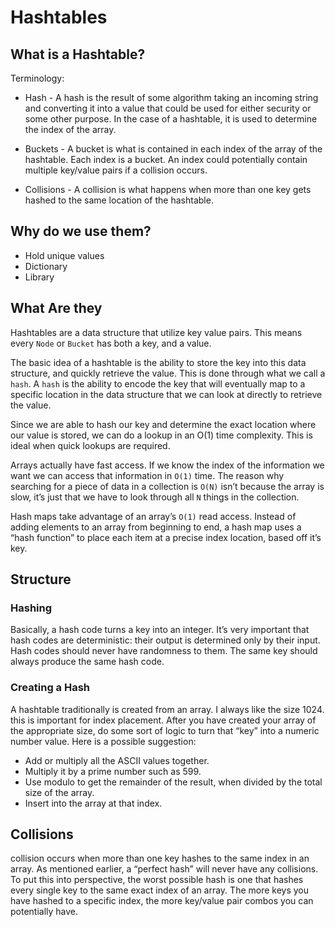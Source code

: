 # Hashtables


## What is a Hashtable?

Terminology:

- Hash - A hash is the result of some algorithm taking an incoming string and converting it into a value that could be used for either security or some other purpose. In the case of a hashtable, it is used to determine the index of the array.

- Buckets - A bucket is what is contained in each index of the array of the hashtable. Each index is a bucket. An index could potentially contain multiple key/value pairs if a collision occurs.

- Collisions - A collision is what happens when more than one key gets hashed to the same location of the hashtable.

## Why do we use them?

- Hold unique values
- Dictionary
- Library

## What Are they

Hashtables are a data structure that utilize key value pairs. This means every `Node` or `Bucket` has both a key, and a value.

The basic idea of a hashtable is the ability to store the key into this data structure, and quickly retrieve the value. This is done through what we call a `hash`. A `hash` is the ability to encode the key that will eventually map to a specific location in the data structure that we can look at directly to retrieve the value.

Since we are able to hash our key and determine the exact location where our value is stored, we can do a lookup in an O(1) time complexity. This is ideal when quick lookups are required.

Arrays actually have fast access. If we know the index of the information we want we can access that information in `O(1)` time. The reason why searching for a piece of data in a collection is `O(N)` isn’t because the array is slow, it’s just that we have to look through all `N` things in the collection.

Hash maps take advantage of an array’s `O(1)` read access. Instead of adding elements to an array from beginning to end, a hash map uses a “hash function” to place each item at a precise index location, based off it’s key.

## Structure
### Hashing
Basically, a hash code turns a key into an integer. It’s very important that hash codes are deterministic: their output is determined only by their input. Hash codes should never have randomness to them. The same key should always produce the same hash code.

### Creating a Hash
A hashtable traditionally is created from an array. I always like the size 1024. this is important for index placement. After you have created your array of the appropriate size, do some sort of logic to turn that “key” into a numeric number value. Here is a possible suggestion:

- Add or multiply all the ASCII values together.
- Multiply it by a prime number such as 599.
- Use modulo to get the remainder of the result, when  divided by the total size of the array.
- Insert into the array at that index.


## Collisions

 collision occurs when more than one key hashes to the same index in an array. As mentioned earlier, a “perfect hash” will never have any collisions. To put this into perspective, the worst possible hash is one that hashes every single key to the same exact index of an array. The more keys you have hashed to a specific index, the more key/value pair combos you can potentially have.

